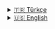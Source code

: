<details>
<summary><a href="#tr">🇹🇷 Türkçe</a></summary>

# Hang The Language

Modern React ile geliştirilmiş bir "Adam Asmaca" kelime tahmin oyunu.

## Özellikler

- **React Fonksiyonel Bileşenler**: Tüm arayüz fonksiyonel bileşenler ve hook'lar (`useState`) ile yazıldı.
- **Modüler Yapı**: Oyun durumu, can/chip göstergesi, kelime kutusu ve klavye gibi ana bölümler ayrı bileşen dosyalarında.
- **State Yönetimi**: Oyun mantığı ve UI güncellemeleri için React'ın kendi state sistemi kullanıldı.
- **Erişilebilirlik**: `aria-live`, `role`, `aria-disabled` gibi özelliklerle ekran okuyucu desteği.
- **Dinamik Stil**: Koşullu class yönetimi için `clsx` kütüphanesi kullanıldı.
- **Animasyon**: Kazanma durumunda `react-confetti-explosion` ile konfeti animasyonu.
- **Yardımcı Fonksiyonlar**: Oyun mantığı ve yardımcılar `utils/` klasöründe.

## Dosya Yapısı

```
src/
  components/
    Header.jsx
    LanguageChips.jsx
    GameStatus.jsx
    WordDisplay.jsx
    Keyboard.jsx
    Chip.jsx
  utils/
    languages.js
    gameUtils.js
  App.jsx
  App.css
```

## Çalıştırma

1. Bağımlılıkları yükleyin:
   ```bash
   npm install
   ```
2. Geliştirme sunucusunu başlatın:
   ```bash
   npm start
   ```

## Kullanılan Teknolojiler

- **React 18+**
- **React Fonksiyonel Bileşenler & Hook'lar**
- **clsx** ile koşullu class yönetimi
- **react-confetti-explosion** ile animasyon
- **CSS** ile stil yönetimi

## Erişilebilirlik

- `aria-live`, `role`, `aria-disabled` ile ekran okuyucu desteği
- Ekran okuyucular için gizli status mesajları

## Özelleştirme

- Yeni dilleri `utils/languages.js` dosyasına ekleyebilirsiniz.
- Kelime listesini veya oyun mantığını `utils/gameUtils.js` dosyasında değiştirebilirsiniz.

</details>

<details>
<summary><a href="#en">🇺🇸 English</a></summary>

# Hang The Language

A modern Hangman-style word guessing game built with React.

## Features

- **React Functional Components**: All UI is built using functional components and React hooks (`useState`).
- **Component Structure**: Modular design with separate components for game status, chips/lives, word display, and keyboard.
- **State Management**: Uses React's local state for game logic and UI updates.
- **Accessibility**: Includes `aria-live`, `role`, and `aria-disabled` for screen reader support.
- **Dynamic Styling**: Uses the `clsx` library for conditional class names.
- **Confetti Animation**: Integrates `react-confetti-explosion` for win celebrations.
- **Custom Utilities**: Game logic helpers are separated in `utils/gameUtils.js` and `utils/languages.js`.
- **Responsive UI**: Layout and styles are managed with CSS modules for a clean, responsive look.

## Project Structure

```
src/
  components/
    Header.jsx
    LanguageChips.jsx
    GameStatus.jsx
    WordDisplay.jsx
    Keyboard.jsx
    Chip.jsx
  utils/
    languages.js
    gameUtils.js
  App.jsx
  App.css
```

## How to Run

1. Install dependencies:
   ```bash
   npm install
   ```
2. Start the development server:
   ```bash
   npm start
   ```

## Technologies Used

- **React 18+**
- **React Functional Components & Hooks**
- **clsx** for conditional class names
- **react-confetti-explosion** for win animation
- **CSS** for styling

## Accessibility

- Uses `aria-live`, `role`, and `aria-disabled` for better screen reader support.
- Visually hidden status messages for assistive technologies.

## Customization

- Add new languages in `utils/languages.js`.
- Change word list or game logic in `utils/gameUtils.js`.

</details>
